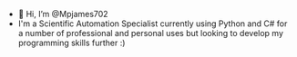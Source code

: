 - 👋 Hi, I’m @Mpjames702
- I'm a Scientific Automation Specialist currently using Python and C# for a number of professional and personal uses but looking to develop my programming skills further :)
